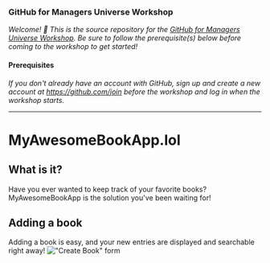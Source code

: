### GitHub for Managers Universe Workshop

_Welcome! :wave: This is the source repository for the [GitHub for Managers Universe Workshop](https://githubuniverse.com/program/). Be sure to follow the prerequisite(s) below before coming to the workshop to get started!_

#### Prerequisites

_If you don't already have an account with GitHub, sign up and create a new account at https://github.com/join before the workshop and log in when the workshop starts._

<hr>

# MyAwesomeBookApp.lol

## What is it?

Have you ever wanted to keep track of your favorite books? MyAwesomeBookApp is the solution you've been waiting for!

## Adding a book

Adding a book is easy, and your new entries are displayed and searchable right away!
!["Create Book" form](https://cloud.githubusercontent.com/assets/4215/22151066/f3502322-dee1-11e6-9442-843bb4822b2c.png)
